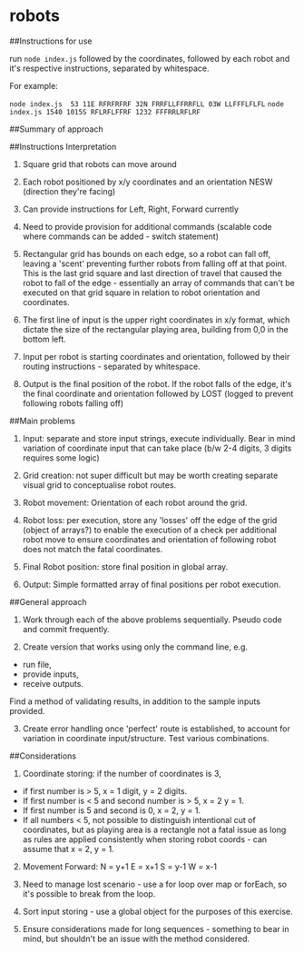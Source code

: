 # robots

##Instructions for use

run ```node index.js``` followed by the coordinates, followed by each robot and it's respective instructions, separated by whitespace.

For example:

```node index.js  53 11E RFRFRFRF 32N FRRFLLFFRRFLL 03W LLFFFLFLFL```
```node index.js 1540 1015S RFLRFLFFRF 1232 FFFRRLRFLRF```

##Summary of approach


##Instructions Interpretation

1. Square grid that robots can move around

2. Each robot positioned by x/y coordinates and an orientation NESW (direction they're facing)

3. Can provide instructions for Left, Right, Forward currently

4. Need to provide provision for additional commands (scalable code where commands can be added - switch statement)

5. Rectangular grid has bounds on each edge, so a robot can fall off, leaving a 'scent' preventing further robots from falling off at that point. This is the last grid square and last direction of travel that caused the robot to fall of the edge - essentially an array of commands that can't be executed on that grid square in relation to robot orientation and coordinates.

6. The first line of input is the upper right coordinates in x/y format, which dictate the size of the rectangular playing area, building from 0,0 in the bottom left.

7. Input per robot is starting coordinates and orientation, followed by their routing instructions - separated by whitespace.

8. Output is the final position of the robot. If the robot falls of the edge, it's the final coordinate and orientation followed by LOST (logged to prevent following robots falling off)

##Main problems

1. Input: separate and store input strings, execute individually. Bear in mind variation of coordinate input that can take place (b/w 2-4 digits, 3 digits requires some logic)

2. Grid creation: not super difficult but may be worth creating separate visual grid to conceptualise robot routes.

3. Robot movement: Orientation of each robot around the grid.

4. Robot loss: per execution, store any 'losses' off the edge of the grid (object of arrays?) to enable the execution of a check per additional robot move to ensure coordinates and orientation of following robot does not match the fatal coordinates.

5. Final Robot position: store final position in global array.

6. Output: Simple formatted array of final positions per robot execution.

##General approach

1. Work through each of the above problems sequentially. Pseudo code and commit frequently.

2. Create version that works using only the command line, e.g.

- run file,
- provide inputs,
- receive outputs.

Find a method of validating results, in addition to the sample inputs provided.

3. Create error handling once 'perfect' route is established, to account for variation in coordinate input/structure. Test various combinations.

##Considerations

1. Coordinate storing: if the number of coordinates is 3,

- if first number is > 5, x = 1 digit, y = 2 digits.
- If first number is < 5 and second number is > 5, x = 2 y = 1.
- If first number is 5 and second is 0, x = 2, y = 1.  
- If all numbers < 5, not possible to distinguish intentional cut of coordinates, but as playing area is a rectangle not a fatal issue as long as rules are applied consistently when storing robot coords - can assume that x = 2, y = 1.

2. Movement Forward: N = y+1 E = x+1 S = y-1 W = x-1

3. Need to manage lost scenario - use a for loop over map or forEach, so it's possible to break from the loop.

4. Sort input storing - use a global object for the purposes of this exercise.

5. Ensure considerations made for long sequences - something to bear in mind, but shouldn't be an issue with the method considered.

